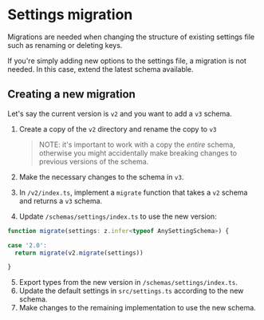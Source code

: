 # Settings migration

Migrations are needed when changing the structure of existing settings file such as renaming or deleting keys.

If you're simply adding new options to the settings file, a migration is not needed. In this case, extend the latest schema available.

## Creating a new migration

Let's say the current version is `v2` and you want to add a `v3` schema.

1. Create a copy of the `v2` directory and rename the copy to `v3`
  
   > NOTE: it's important to work with a copy the *entire* schema, otherwise you might accidentally make breaking changes to previous versions of the schema.

2. Make the necessary changes to the schema in `v3`.
3. In `/v2/index.ts`, implement a `migrate` function that takes a `v2` schema and returns a `v3` schema.
4. Update `/schemas/settings/index.ts` to use the new version:

```ts
function migrate(settings: z.infer<typeof AnySettingSchema>) {

case '2.0':
  return migrate(v2.migrate(settings))

}
```

5. Export types from the new version in `/schemas/settings/index.ts`.
6. Update the default settings in `src/settings.ts` according to the new schema.
7. Make changes to the remaining implementation to use the new schema.
